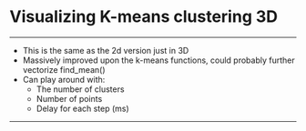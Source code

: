 <h1>Visualizing K-means clustering 3D</h1>
<hr/>
<ul>
  <li>
    This is the same as the 2d version just in 3D
  </li>
  <li>
    Massively improved upon the k-means functions, could probably further vectorize find_mean()
  </li>
  <li>
    Can play around with:
    <ul>
      <li>
        The number of clusters
      </li>
      <li>
        Number of points
      </li>
      <li>
        Delay for each step (ms)
      </li>
    </ul>
</ul>
<hr/>
